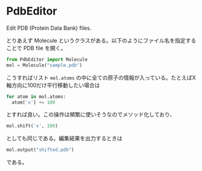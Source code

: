 # PdbEditor
Edit PDB (Protein Data Bank) files.

とりあえず Molecule というクラスがある。以下のようにファイル名を指定することで PDB file を開く。

```python
from PdbEditor import Molecule
mol = Molecule("sample.pdb")
```

こうすればリスト `mol.atoms` の中に全ての原子の情報が入っている。たとえばX軸方向に100だけ平行移動したい場合は

```python
for atom in mol.atoms:
  atom['x'] += 100
```

とすれば良い。この操作は頻繁に使いそうなのでメソッド化しており、

```python
mol.shift('x', 100)
```

としても同じである。編集結果を出力するときは

```python
mol.output("shifted.pdb")
```

である。
